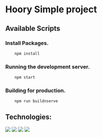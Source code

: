 # Hoory Simple project


## Available Scripts

### Install Packages.

```bash
    npm install
```

### Running the development server.

```bash
    npm start
```

### Building for production.

```bash
    npm run buildnserve
```

## Technologies:
![](https://img.shields.io/badge/-ReactJs-61DAFB?logo=react&logoColor=007acc&style=flat-square&color=61DBFB)
![](https://img.shields.io/badge/-TypeScript-61DAFB?logo=typescript&logoColor=white&style=flat-square&color=007acc)
![](https://img.shields.io/badge/-Styled-Component-61DAFB?logo=tailwind&logoColor=white&style=flat-square&color=007acc)
![](https://img.shields.io/badge/-sass-61DAFB?logo=sass&logoColor=cf649a&style=flat-square&color=fff)
